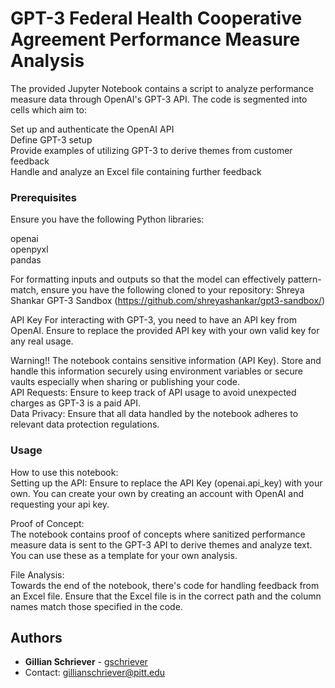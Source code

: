# GPT-3 Federal Health Cooperative Agreement Performance Measure Analysis

The provided Jupyter Notebook contains a script to analyze performance measure data through OpenAI's GPT-3 API. The code is segmented into cells which aim to:

Set up and authenticate the OpenAI API<br>
Define GPT-3 setup<br>
Provide examples of utilizing GPT-3 to derive themes from customer feedback<br>
Handle and analyze an Excel file containing further feedback<br>

### Prerequisites

Ensure you have the following Python libraries:

openai<br>
openpyxl<br>
pandas<br>

For formatting inputs and outputs so that the model can effectively pattern-match, ensure you have the following cloned to your repository: Shreya Shankar GPT-3 Sandbox (https://github.com/shreyashankar/gpt3-sandbox/)

API Key
For interacting with GPT-3, you need to have an API key from OpenAI. Ensure to replace the provided API key with your own valid key for any real usage.

Warning!!
The notebook contains sensitive information (API Key).  Store and handle this information securely using environment variables or secure vaults especially when sharing or publishing your code.<br>
API Requests: Ensure to keep track of API usage to avoid unexpected charges as GPT-3 is a paid API.<br>
Data Privacy: Ensure that all data handled by the notebook adheres to relevant data protection regulations.

### Usage

How to use this notebook:<br>
Setting up the API: Ensure to replace the API Key (openai.api_key) with your own. You can create your own by creating an account with OpenAI and requesting your api key. 

Proof of Concept: <br>
The notebook contains proof of concepts where sanitized performance measure data is sent to the GPT-3 API to derive themes and analyze text. You can use these as a template for your own analysis.

File Analysis: <br>
Towards the end of the notebook, there's code for handling feedback from an Excel file. Ensure that the Excel file is in the correct path and the column names match those specified in the code.

## Authors

* **Gillian Schriever** - [gschriever](https://github.com/gschriever)
* Contact: gillianschriever@pitt.edu

